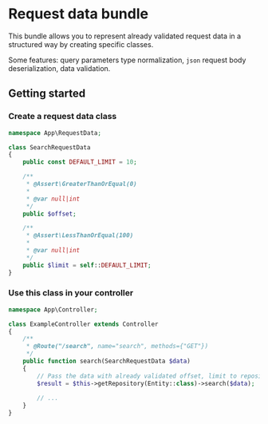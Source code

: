 # Request data bundle

This bundle allows you to represent already validated request data in a structured way by creating specific classes.

Some features: query parameters type normalization, `json` request body deserialization, data validation.

## Getting started

### Create a request data class

```php
namespace App\RequestData;

class SearchRequestData
{
    public const DEFAULT_LIMIT = 10;

    /**
     * @Assert\GreaterThanOrEqual(0)
     *
     * @var null|int
     */
    public $offset;

    /**
     * @Assert\LessThanOrEqual(100)
     *
     * @var null|int
     */
    public $limit = self::DEFAULT_LIMIT;
}
```

### Use this class in your controller

```php
namespace App\Controller;

class ExampleController extends Controller
{
    /**
     * @Route("/search", name="search", methods={"GET"})
     */
    public function search(SearchRequestData $data)
    {
        // Pass the data with already validated offset, limit to repository method. 
        $result = $this->getRepository(Entity::class)->search($data);
        
        // ...
    }
}
```
